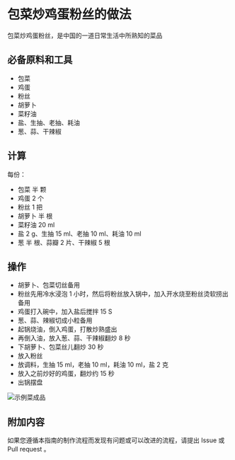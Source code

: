 # 包菜炒鸡蛋粉丝的做法

包菜炒鸡蛋粉丝，是中国的一道日常生活中所熟知的菜品

## 必备原料和工具

* 包菜
* 鸡蛋
* 粉丝
* 胡萝卜
* 菜籽油
* 盐、生抽、老抽、耗油
* 葱、蒜、干辣椒

## 计算

每份：

* 包菜 半 颗
* 鸡蛋 2 个
* 粉丝 1 把
* 胡萝卜 半 根
* 菜籽油 20 ml
* 盐 2 g、生抽 15 ml、老抽 10 ml、耗油 10 ml
* 葱 半 根、蒜瓣 2 片、干辣椒 5 根

## 操作

* 胡萝卜、包菜切丝备用
* 粉丝先用冷水浸泡 1 小时，然后将粉丝放入锅中，加入开水烧至粉丝烫软捞出备用
* 鸡蛋打入碗中，加入盐后搅拌 15 S
* 葱、蒜、辣椒切成小粒备用
* 起锅烧油，倒入鸡蛋，打散炒熟盛出
* 再倒入油，放入葱、蒜、干辣椒翻炒 8 秒
* 下胡萝卜、包菜丝儿翻炒 30 秒
* 放入粉丝
* 放调料，生抽 15 ml，老抽 10 ml，耗油 10 ml，盐 2 克
* 放入之前炒好的鸡蛋，翻炒约 15 秒
* 出锅摆盘

![示例菜成品](./1.jpg)

## 附加内容

如果您遵循本指南的制作流程而发现有问题或可以改进的流程，请提出 Issue 或 Pull request 。
